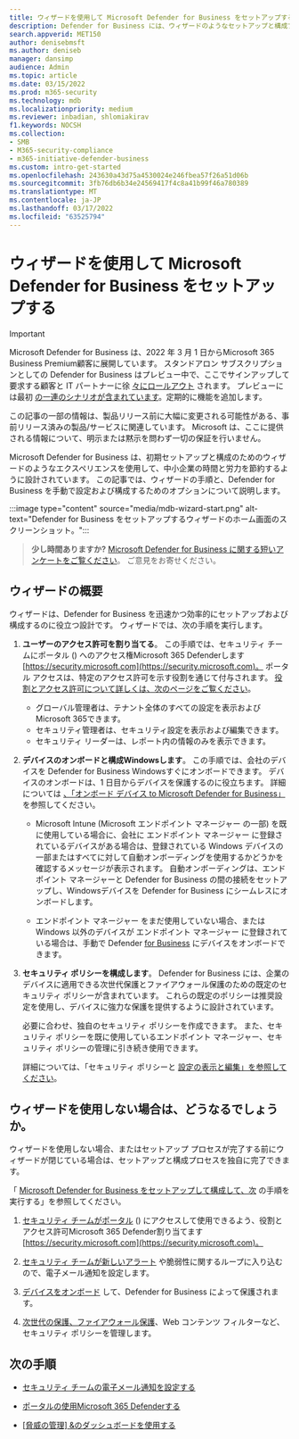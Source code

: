 ```yaml
---
title: ウィザードを使用して Microsoft Defender for Business をセットアップする
description: Defender for Business には、ウィザードのようなセットアップと構成プロセスが含まれます。 ウィザードを使用して時間と労力を節約します。
search.appverid: MET150
author: denisebmsft
ms.author: deniseb
manager: dansimp
audience: Admin
ms.topic: article
ms.date: 03/15/2022
ms.prod: m365-security
ms.technology: mdb
ms.localizationpriority: medium
ms.reviewer: inbadian, shlomiakirav
f1.keywords: NOCSH
ms.collection:
- SMB
- M365-security-compliance
- m365-initiative-defender-business
ms.custom: intro-get-started
ms.openlocfilehash: 243630a43d75a4530024e246fbea57f26a51d06b
ms.sourcegitcommit: 3fb76db6b34e24569417f4c8a41b99f46a780389
ms.translationtype: MT
ms.contentlocale: ja-JP
ms.lasthandoff: 03/17/2022
ms.locfileid: "63525794"
---
```

# <a name="use-the-wizard-to-set-up-microsoft-defender-for-business"></a>ウィザードを使用して Microsoft Defender for Business をセットアップする

> [!IMPORTANT]
> Microsoft Defender for Business は、2022 年 3 月 1 日からMicrosoft 365 Business Premium顧客に展開しています。[](../../business-premium/index.md) スタンドアロン サブスクリプションとしての Defender for Business はプレビュー中で、ここでサインアップして要求する顧客と IT パートナーに徐 [々にロールアウト](https://aka.ms/mdb-preview) されます。 プレビューには最初 [の一連のシナリオが含まれています](mdb-tutorials.md#try-these-preview-scenarios)。定期的に機能を追加します。
> 
> この記事の一部の情報は、製品リリース前に大幅に変更される可能性がある、事前リリース済みの製品/サービスに関連しています。 Microsoft は、ここに提供される情報について、明示または黙示を問わず一切の保証を行いません。 

Microsoft Defender for Business は、初期セットアップと構成のためのウィザードのようなエクスペリエンスを使用して、中小企業の時間と労力を節約するように設計されています。 この記事では、ウィザードの手順と、Defender for Business を手動で設定および構成するためのオプションについて説明します。

:::image type="content" source="media/mdb-wizard-start.png" alt-text="Defender for Business をセットアップするウィザードのホーム画面のスクリーンショット。":::

>
> **少し時間ありますか?**
> <a href="https://microsoft.qualtrics.com/jfe/form/SV_0JPjTPHGEWTQr4y" target="_blank">Microsoft Defender for Business に関する短いアンケートをご覧ください</a>。 ご意見をお寄せください。
>

## <a name="overview-of-the-wizard"></a>ウィザードの概要

ウィザードは、Defender for Business を迅速かつ効率的にセットアップおよび構成するのに役立つ設計です。 ウィザードでは、次の手順を実行します。

1. **ユーザーのアクセス許可を割り当てる**。 この手順では、セキュリティ チームにポータル () へのアクセス権Microsoft 365 Defenderします[https://security.microsoft.com](https://security.microsoft.com)。 ポータル アクセスは、特定のアクセス許可を示す役割を通じて付与されます。 [役割とアクセス許可について詳しくは、次のページをご覧ください](mdb-roles-permissions.md)。

   - グローバル管理者は、テナント全体のすべての設定を表示およびMicrosoft 365できます。 
   - セキュリティ管理者は、セキュリティ設定を表示および編集できます。 
   - セキュリティ リーダーは、レポート内の情報のみを表示できます。 

2. **デバイスのオンボードと構成Windowsします**。 この手順では、会社のデバイスを Defender for Business Windowsすぐにオンボードできます。 デバイスのオンボードは、1 日目からデバイスを保護するのに役立ちます。 詳細については [、「オンボード デバイス to Microsoft Defender for Business」](mdb-onboard-devices.md) を参照してください。

   - Microsoft Intune (Microsoft エンドポイント マネージャー の一部) を既に使用している場合に、会社に エンドポイント マネージャー に登録されているデバイスがある場合は、登録されている Windows デバイスの一部またはすべてに対して自動オンボーディング[](mdb-onboard-devices.md#automatic-onboarding-for-windows-devices-enrolled-in-microsoft-endpoint-manager)を使用するかどうかを確認するメッセージが表示されます。 自動オンボーディングは、エンドポイント マネージャーと Defender for Business の間の接続をセットアップし、Windowsデバイスを Defender for Business にシームレスにオンボードします。

   - エンドポイント マネージャー をまだ使用していない場合、または Windows 以外のデバイスが エンドポイント マネージャー に登録されている場合は、手動で Defender [for Business](mdb-onboard-devices.md#local-script-in-defender-for-business) にデバイスをオンボードできます。 
   
3. **セキュリティ ポリシーを構成します**。 Defender for Business には、企業のデバイスに適用できる次世代保護とファイアウォール保護のための既定のセキュリティ ポリシーが含まれています。 これらの既定のポリシーは推奨設定を使用し、デバイスに強力な保護を提供するように設計されています。 

   必要に合わせ、独自のセキュリティ ポリシーを作成できます。 また、セキュリティ ポリシーを既に使用しているエンドポイント マネージャー、セキュリティ ポリシーの管理に引き続き使用できます。 

   詳細については、「セキュリティ ポリシーと [設定の表示と編集」を参照してください](mdb-configure-security-settings.md)。

## <a name="what-happens-if-i-dont-use-the-wizard"></a>ウィザードを使用しない場合は、どうなるでしょうか。

ウィザードを使用しない場合、またはセットアップ プロセスが完了する前にウィザードが閉じている場合は、セットアップと構成プロセスを独自に完了できます。 

「 [Microsoft Defender for Business をセットアップして構成して、次](mdb-setup-configuration.md) の手順を実行する」を参照してください。

1. [セキュリティ チームがポータル](mdb-roles-permissions.md) () にアクセスして使用できるよう、役割とアクセス許可Microsoft 365 Defender割り当てます[https://security.microsoft.com](https://security.microsoft.com)。

2. [セキュリティ チームが新しいアラート](mdb-email-notifications.md) や脆弱性に関するループに入り込むので、電子メール通知を設定します。

3. [デバイスをオンボード](mdb-onboard-devices.md) して、Defender for Business によって保護されます。

4. [次世代の保護、ファイアウォール保護](mdb-configure-security-settings.md)、Web コンテンツ フィルターなど、セキュリティ ポリシーを管理します。

## <a name="next-steps"></a>次の手順

- [セキュリティ チームの電子メール通知を設定する](mdb-email-notifications.md)

- [ポータルの使用Microsoft 365 Defenderする](mdb-get-started.md)

- [[脅威の管理] &のダッシュボードを使用する](mdb-view-tvm-dashboard.md)